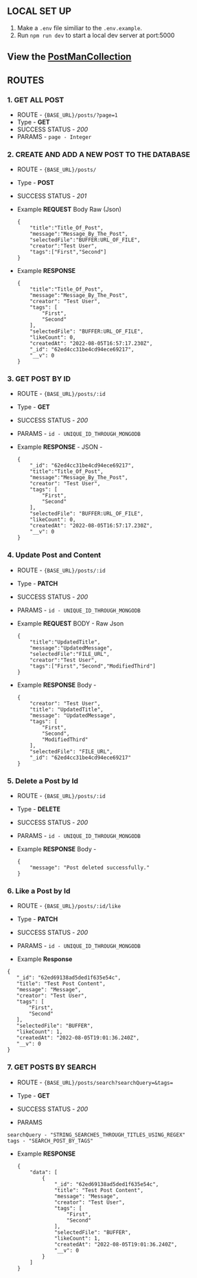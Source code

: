 ## LOCAL SET UP

1. Make a `.env` file similiar to the `.env.example`.
2. Run `npm run dev` to start a local dev server at port:5000

## View the [PostManCollection](https://www.getpostman.com/collections/c4646abd46f3fff405f8)

## ROUTES

### 1. GET ALL POST

* ROUTE - `{BASE_URL}/posts/?page=1`
* Type - **GET**
* SUCCESS STATUS - *200*
* PARAMS - 
 ```page - Integer```

### 2. CREATE AND ADD A NEW POST TO THE DATABASE

 * ROUTE - `{BASE_URL}/posts/` 
* Type - **POST**
* SUCCESS STATUS - *201*
* Example **REQUEST** Body Raw (Json) 
    ```
    {
        "title":"Title_Of_Post",
        "message":"Message_By_The_Post",
        "selectedFile":"BUFFER:URL_OF_FILE",
        "creator":"Test User",
        "tags":["First","Second"]
    }
    ```

* Example **RESPONSE** 
    ```
    {
        "title":"Title_Of_Post",
        "message":"Message_By_The_Post",
        "creator": "Test User",
        "tags": [
            "First",
            "Second"
        ],
        "selectedFile": "BUFFER:URL_OF_FILE",
        "likeCount": 0,
        "createdAt": "2022-08-05T16:57:17.230Z",
        "_id": "62ed4cc31be4cd94ece69217",
        "__v": 0
    }
    ````
###  3. GET POST BY ID

* ROUTE - `{BASE_URL}/posts/:id`
* Type - **GET**
* SUCCESS STATUS - *200*
* PARAMS - 
 ```id - UNIQUE_ID_THROUGH_MONGODB```

*  Example **RESPONSE** - JSON - 
    ```
    {
        "_id": "62ed4cc31be4cd94ece69217",
        "title":"Title_Of_Post",
        "message":"Message_By_The_Post",
        "creator": "Test User",
        "tags": [
            "First",
            "Second"
        ],
        "selectedFile": "BUFFER:URL_OF_FILE",
        "likeCount": 0,
        "createdAt": "2022-08-05T16:57:17.230Z",
        "__v": 0
    }
    ```

### 4. Update Post and Content

* ROUTE - `{BASE_URL}/posts/:id`
* Type - **PATCH**
* SUCCESS STATUS - *200*
* PARAMS -
 ```id - UNIQUE_ID_THROUGH_MONGODB```
* Example **REQUEST** BODY - Raw Json
    ```
    {
        "title":"UpdatedTitle",
        "message":"UpdatedMessage",
        "selectedFile":"FILE_URL",
        "creator":"Test User",
        "tags":["First","Second","ModifiedThird"]
    }
    ```

* Example **RESPONSE** Body -
    ```
    {
        "creator": "Test User",
        "title": "UpdatedTitle",
        "message": "UpdatedMessage",
        "tags": [
            "First",
            "Second",
            "ModifiedThird"
        ],
        "selectedFile": "FILE_URL",
        "_id": "62ed4cc31be4cd94ece69217"
    }
    ```

### 5. Delete a Post by Id

* ROUTE - `{BASE_URL}/posts/:id`
* Type - **DELETE**
* SUCCESS STATUS - *200*
* PARAMS -
 ```id - UNIQUE_ID_THROUGH_MONGODB```

 * Example **RESPONSE** Body -

    ```
    {
        "message": "Post deleted successfully."
    }
    ```

### 6. Like a Post by Id

* ROUTE - `{BASE_URL}/posts/:id/like`
* Type - **PATCH**
* SUCCESS STATUS - *200*

* PARAMS -
 ```id - UNIQUE_ID_THROUGH_MONGODB```

 * Example **Response** 

 ```
 {
    "_id": "62ed69138ad5ded1f635e54c",
    "title": "Test Post Content",
    "message": "Message",
    "creator": "Test User",
    "tags": [
        "First",
        "Second"
    ],
    "selectedFile": "BUFFER",
    "likeCount": 1,
    "createdAt": "2022-08-05T19:01:36.240Z",
    "__v": 0
}
 ```

### 7. GET POSTS BY SEARCH

* ROUTE - `{BASE_URL}/posts/search?searchQuery=&tags=`
* Type - **GET**
* SUCCESS STATUS - *200*

* PARAMS 
```
searchQuery - "STRING_SEARCHES_THROUGH_TITLES_USING_REGEX"
tags - "SEARCH_POST_BY_TAGS"
```

* Example **RESPONSE** 
    ```
    {
        "data": [
            {
                "_id": "62ed69138ad5ded1f635e54c",
                "title": "Test Post Content",
                "message": "Message",
                "creator": "Test User",
                "tags": [
                    "First",
                    "Second"
                ],
                "selectedFile": "BUFFER",
                "likeCount": 1,
                "createdAt": "2022-08-05T19:01:36.240Z",
                "__v": 0
            }
        ]
    }
    ```



